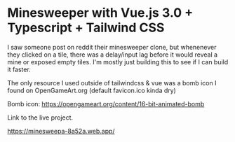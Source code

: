 # Minesweeper with Vue.js 3.0 + Typescript + Tailwind CSS

I saw someone post on reddit their minesweeper clone, but whenenever they clicked on a tile, there was a delay/input lag before it would reveal a mine or exposed empty tiles. I'm mostly just building this to see if I can build it faster.

The only resource I used outside of tailwindcss & vue was a bomb icon I found on OpenGameArt.org (default favicon.ico kinda dry)

Bomb icon: https://opengameart.org/content/16-bit-animated-bomb

Link to the live project.

https://minesweepa-8a52a.web.app/